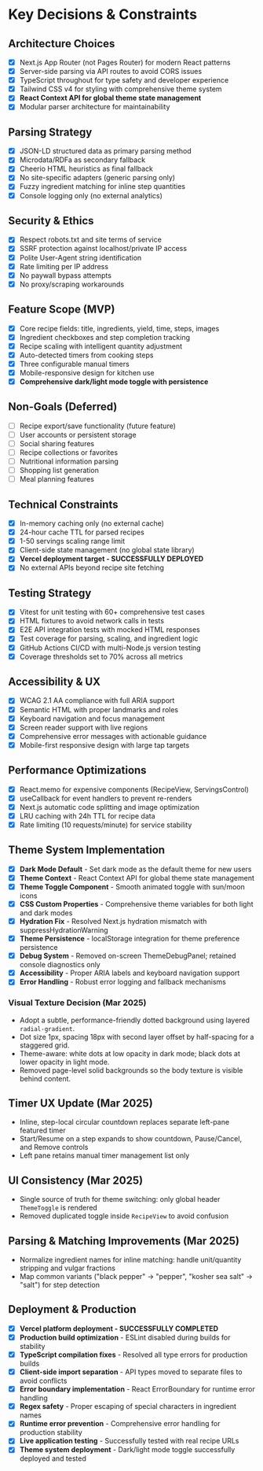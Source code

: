 # Key Decisions & Constraints

## Architecture Choices
- [x] Next.js App Router (not Pages Router) for modern React patterns
- [x] Server-side parsing via API routes to avoid CORS issues
- [x] TypeScript throughout for type safety and developer experience
- [x] Tailwind CSS v4 for styling with comprehensive theme system
- [x] **React Context API for global theme state management**
- [x] Modular parser architecture for maintainability

## Parsing Strategy
- [x] JSON-LD structured data as primary parsing method
- [x] Microdata/RDFa as secondary fallback
- [x] Cheerio HTML heuristics as final fallback
- [x] No site-specific adapters (generic parsing only)
- [x] Fuzzy ingredient matching for inline step quantities
- [x] Console logging only (no external analytics)

## Security & Ethics
- [x] Respect robots.txt and site terms of service
- [x] SSRF protection against localhost/private IP access
- [x] Polite User-Agent string identification
- [x] Rate limiting per IP address
- [x] No paywall bypass attempts
- [x] No proxy/scraping workarounds

## Feature Scope (MVP)
- [x] Core recipe fields: title, ingredients, yield, time, steps, images
- [x] Ingredient checkboxes and step completion tracking
- [x] Recipe scaling with intelligent quantity adjustment
- [x] Auto-detected timers from cooking steps
- [x] Three configurable manual timers
- [x] Mobile-responsive design for kitchen use
- [x] **Comprehensive dark/light mode toggle with persistence**

## Non-Goals (Deferred)
- [ ] Recipe export/save functionality (future feature)
- [ ] User accounts or persistent storage
- [ ] Social sharing features
- [ ] Recipe collections or favorites
- [ ] Nutritional information parsing
- [ ] Shopping list generation
- [ ] Meal planning features

## Technical Constraints
- [x] In-memory caching only (no external cache)
- [x] 24-hour cache TTL for parsed recipes
- [x] 1-50 servings scaling range limit
- [x] Client-side state management (no global state library)
- [x] **Vercel deployment target - SUCCESSFULLY DEPLOYED**
- [x] No external APIs beyond recipe site fetching

## Testing Strategy
- [x] Vitest for unit testing with 60+ comprehensive test cases
- [x] HTML fixtures to avoid network calls in tests
- [x] E2E API integration tests with mocked HTML responses
- [x] Test coverage for parsing, scaling, and ingredient logic
- [x] GitHub Actions CI/CD with multi-Node.js version testing
- [x] Coverage thresholds set to 70% across all metrics

## Accessibility & UX
- [x] WCAG 2.1 AA compliance with full ARIA support
- [x] Semantic HTML with proper landmarks and roles
- [x] Keyboard navigation and focus management
- [x] Screen reader support with live regions
- [x] Comprehensive error messages with actionable guidance
- [x] Mobile-first responsive design with large tap targets

## Performance Optimizations
- [x] React.memo for expensive components (RecipeView, ServingsControl)
- [x] useCallback for event handlers to prevent re-renders
- [x] Next.js automatic code splitting and image optimization
- [x] LRU caching with 24h TTL for recipe data
- [x] Rate limiting (10 requests/minute) for service stability

## Theme System Implementation
- [x] **Dark Mode Default** - Set dark mode as the default theme for new users
- [x] **Theme Context** - React Context API for global theme state management
- [x] **Theme Toggle Component** - Smooth animated toggle with sun/moon icons
- [x] **CSS Custom Properties** - Comprehensive theme variables for both light and dark modes
- [x] **Hydration Fix** - Resolved Next.js hydration mismatch with suppressHydrationWarning
- [x] **Theme Persistence** - localStorage integration for theme preference persistence
- [x] **Debug System** - Removed on-screen ThemeDebugPanel; retained console diagnostics only
- [x] **Accessibility** - Proper ARIA labels and keyboard navigation support
- [x] **Error Handling** - Robust error logging and fallback mechanisms

### Visual Texture Decision (Mar 2025)
- Adopt a subtle, performance-friendly dotted background using layered `radial-gradient`.
- Dot size 1px, spacing 18px with second layer offset by half-spacing for a staggered grid.
- Theme-aware: white dots at low opacity in dark mode; black dots at lower opacity in light mode.
- Removed page-level solid backgrounds so the body texture is visible behind content.

## Timer UX Update (Mar 2025)
- Inline, step-local circular countdown replaces separate left-pane featured timer
- Start/Resume on a step expands to show countdown, Pause/Cancel, and Remove controls
- Left pane retains manual timer management list only

## UI Consistency (Mar 2025)
- Single source of truth for theme switching: only global header `ThemeToggle` is rendered
- Removed duplicated toggle inside `RecipeView` to avoid confusion

## Parsing & Matching Improvements (Mar 2025)
- Normalize ingredient names for inline matching: handle unit/quantity stripping and vulgar fractions
- Map common variants ("black pepper" → "pepper", "kosher sea salt" → "salt") for step detection

## Deployment & Production
- [x] **Vercel platform deployment - SUCCESSFULLY COMPLETED**
- [x] **Production build optimization** - ESLint disabled during builds for stability
- [x] **TypeScript compilation fixes** - Resolved all type errors for production builds
- [x] **Client-side import separation** - API types moved to separate files to avoid conflicts
- [x] **Error boundary implementation** - React ErrorBoundary for runtime error handling
- [x] **Regex safety** - Proper escaping of special characters in ingredient names
- [x] **Runtime error prevention** - Comprehensive error handling for production stability
- [x] **Live application testing** - Successfully tested with real recipe URLs
- [x] **Theme system deployment** - Dark/light mode toggle successfully deployed and tested
